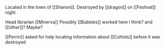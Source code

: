 Located in the town of [[Shanon]].
Destroyed by [[dragon]] on [[Festival]] night

Head librarian [[Minerva]]
Possibly [[Bubbles]] worked here I think?
and [[Uther]]? Maybe?

[[Perrin]] asked for help locating information about [[Cultists]] before it was destroyed